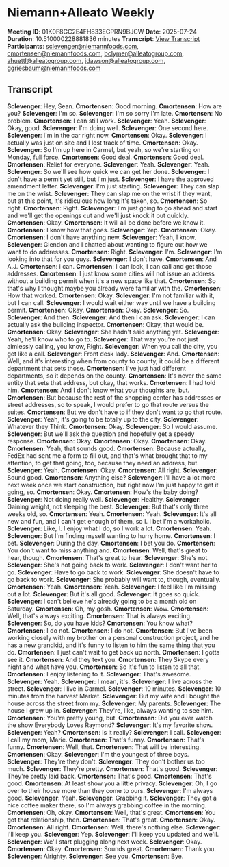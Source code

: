# Niemann+Alleato Weekly
**Meeting ID**: 01K0F8GC2E4FH833EGPRN9BJCW
**Date**: 2025-07-24
**Duration**: 10.510000228881836 minutes
**Transcript**: [View Transcript](https://app.fireflies.ai/view/01K0F8GC2E4FH833EGPRN9BJCW)
**Participants**: sclevenger@niemannfoods.com, cmortensen@niemannfoods.com, bclymer@alleatogroup.com, ahuettl@alleatogroup.com, jdawson@alleatogroup.com, ggriesbaum@niemannfoods.com

## Transcript
**Sclevenger**: Hey, Sean.
**Cmortensen**: Good morning.
**Cmortensen**: How are you?
**Sclevenger**: I'm so.
**Sclevenger**: I'm so sorry I'm late.
**Cmortensen**: No problem.
**Cmortensen**: I can still work.
**Sclevenger**: Yeah.
**Sclevenger**: Okay, good.
**Sclevenger**: I'm doing well.
**Sclevenger**: One second here.
**Sclevenger**: I'm in the car right now.
**Cmortensen**: Okay.
**Sclevenger**: I actually was just on site and I lost track of time.
**Cmortensen**: Okay.
**Sclevenger**: So I'm up here in Carmel, but yeah, so we're starting on Monday, full force.
**Cmortensen**: Good deal.
**Cmortensen**: Good deal.
**Cmortensen**: Relief for everyone.
**Sclevenger**: Yeah.
**Sclevenger**: Yeah.
**Sclevenger**: So we'll see how quick we can get her done.
**Sclevenger**: I don't have a permit yet still, but I'm just.
**Sclevenger**: I have the approved amendment letter.
**Sclevenger**: I'm just starting.
**Sclevenger**: They can slap me on the wrist.
**Sclevenger**: They can slap me on the wrist if they want, but at this point, it's ridiculous how long it's taken, so.
**Cmortensen**: So right.
**Cmortensen**: Right.
**Sclevenger**: I'm just going to go ahead and start and we'll get the openings cut and we'll just knock it out quickly.
**Cmortensen**: Okay.
**Cmortensen**: It will all be done before we know it.
**Cmortensen**: I know how that goes.
**Sclevenger**: Yep.
**Cmortensen**: Okay.
**Cmortensen**: I don't have anything new.
**Sclevenger**: Yeah, I know.
**Sclevenger**: Glendon and I chatted about wanting to figure out how we want to do addresses.
**Cmortensen**: Right.
**Sclevenger**: I'm.
**Sclevenger**: I'm looking into that for you guys.
**Sclevenger**: I don't have.
**Cmortensen**: And A.J.
**Cmortensen**: i can.
**Cmortensen**: I can look, I can call and get those addresses.
**Cmortensen**: I just know some cities will not issue an address without a building permit when it's a new space like that.
**Cmortensen**: So that's why I thought maybe you already were familiar with the.
**Cmortensen**: How that worked.
**Cmortensen**: Okay.
**Sclevenger**: I'm not familiar with it, but I can call.
**Sclevenger**: I would wait either way until we have a building permit.
**Cmortensen**: Okay.
**Cmortensen**: Okay.
**Sclevenger**: So.
**Sclevenger**: And then.
**Sclevenger**: And then I can ask.
**Sclevenger**: I can actually ask the building inspector.
**Cmortensen**: Okay, that would be.
**Cmortensen**: Okay.
**Sclevenger**: She hadn't said anything yet.
**Sclevenger**: Yeah, he'll know who to go to.
**Sclevenger**: That way you're not just aimlessly calling, you know, Right.
**Sclevenger**: When you call the city, you get like a call.
**Sclevenger**: Front desk lady.
**Sclevenger**: And.
**Cmortensen**: Well, and it's interesting when from county to county, it could be a different department that sets those.
**Cmortensen**: I've just had different departments, so it depends on the county.
**Cmortensen**: It's never the same entity that sets that address, but okay, that works.
**Cmortensen**: I had told him.
**Cmortensen**: And I don't know what your thoughts are, but.
**Cmortensen**: But because the rest of the shopping center has addresses or street addresses, so to speak, I would prefer to go that route versus the suites.
**Cmortensen**: But we don't have to if they don't want to go that route.
**Sclevenger**: Yeah, it's going to be totally up to the city.
**Sclevenger**: Whatever they Think.
**Cmortensen**: Okay.
**Sclevenger**: So I would assume.
**Sclevenger**: But we'll ask the question and hopefully get a speedy response.
**Cmortensen**: Okay.
**Cmortensen**: Okay.
**Cmortensen**: Okay.
**Cmortensen**: Yeah, that sounds good.
**Cmortensen**: Because actually, FedEx had sent me a form to fill out, and that's what brought that to my attention, to get that going, too, because they need an address, but.
**Sclevenger**: Yeah.
**Cmortensen**: Okay.
**Cmortensen**: All right.
**Sclevenger**: Sound good.
**Cmortensen**: Anything else?
**Sclevenger**: I'll have a lot more next week once we start construction, but right now I'm just happy to get it going, so.
**Cmortensen**: Okay.
**Cmortensen**: How's the baby doing?
**Sclevenger**: Not doing really well.
**Sclevenger**: Healthy.
**Sclevenger**: Gaining weight, not sleeping the best.
**Sclevenger**: But that's only three weeks old, so.
**Cmortensen**: Yeah.
**Cmortensen**: Yeah.
**Sclevenger**: It's all new and fun, and I can't get enough of them, so I. I bet I'm a workaholic.
**Sclevenger**: Like, I. I enjoy what I do, so I work a lot.
**Cmortensen**: Yeah.
**Sclevenger**: But I'm finding myself wanting to hurry home.
**Cmortensen**: I bet.
**Sclevenger**: During the day.
**Cmortensen**: I bet you do.
**Cmortensen**: You don't want to miss anything and.
**Cmortensen**: Well, that's great to hear, though.
**Cmortensen**: That's great to hear.
**Sclevenger**: She's not.
**Sclevenger**: She's not going back to work.
**Sclevenger**: I don't want her to go.
**Sclevenger**: Have to go back to work.
**Sclevenger**: She doesn't have to go back to work.
**Sclevenger**: She probably will want to, though, eventually.
**Cmortensen**: Yeah.
**Cmortensen**: Yeah.
**Sclevenger**: I feel like I'm missing out a lot.
**Sclevenger**: But it's all good.
**Sclevenger**: It goes so quick.
**Sclevenger**: I can't believe he's already going to be a month old on Saturday.
**Cmortensen**: Oh, my gosh.
**Cmortensen**: Wow.
**Cmortensen**: Well, that's always exciting.
**Cmortensen**: That is always exciting.
**Sclevenger**: So, do you have kids?
**Cmortensen**: You know what?
**Cmortensen**: I do not.
**Cmortensen**: I do not.
**Cmortensen**: But I've been working closely with my brother on a personal construction project, and he has a new grandkid, and it's funny to listen to him the same thing that you do.
**Cmortensen**: I just can't wait to get back up north.
**Cmortensen**: I gotta see it.
**Cmortensen**: And they text you.
**Cmortensen**: They Skype every night and what have you.
**Cmortensen**: So it's fun to listen to all that.
**Cmortensen**: I enjoy listening to it.
**Sclevenger**: That's awesome.
**Sclevenger**: Yeah.
**Sclevenger**: I mean, it's.
**Sclevenger**: I live across the street.
**Sclevenger**: I live in Carmel.
**Sclevenger**: 10 minutes.
**Sclevenger**: 10 minutes from the harvest Market.
**Sclevenger**: But my wife and I bought the house across the street from my.
**Sclevenger**: My parents.
**Sclevenger**: The house I grew up in.
**Sclevenger**: They're, like, always wanting to see him.
**Cmortensen**: You're pretty young, but.
**Cmortensen**: Did you ever watch the show Everybody Loves Raymond?
**Sclevenger**: It's my favorite show.
**Sclevenger**: Yeah?
**Cmortensen**: Is it really?
**Sclevenger**: I call.
**Sclevenger**: I call my mom, Marie.
**Cmortensen**: That's funny.
**Cmortensen**: That's funny.
**Cmortensen**: Well, that.
**Cmortensen**: That will be interesting.
**Cmortensen**: Okay.
**Sclevenger**: I'm the youngest of three boys.
**Sclevenger**: They're they don't.
**Sclevenger**: They don't bother us too much.
**Sclevenger**: They're pretty.
**Cmortensen**: That's good.
**Sclevenger**: They're pretty laid back.
**Cmortensen**: That's good.
**Cmortensen**: That's good.
**Cmortensen**: At least show you a little privacy.
**Sclevenger**: Oh, I go over to their house more than they come to ours.
**Sclevenger**: I'm always good.
**Sclevenger**: Yeah.
**Sclevenger**: Grabbing it.
**Sclevenger**: They got a nice coffee maker there, so I'm always grabbing coffee in the morning.
**Cmortensen**: Oh, okay.
**Cmortensen**: Well, that's great.
**Cmortensen**: You got that relationship, then.
**Cmortensen**: That's great.
**Cmortensen**: Okay.
**Cmortensen**: All right.
**Cmortensen**: Well, there's nothing else.
**Sclevenger**: I'll keep you.
**Sclevenger**: Yep.
**Sclevenger**: I'll keep you updated and we'll.
**Sclevenger**: We'll start plugging along next week.
**Sclevenger**: Okay.
**Cmortensen**: Okay.
**Cmortensen**: Sounds great.
**Cmortensen**: Thank you.
**Sclevenger**: Alrighty.
**Sclevenger**: See you.
**Cmortensen**: Bye.